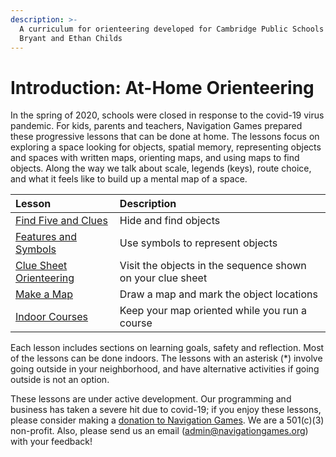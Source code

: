 ```yaml
---
description: >-
  A curriculum for orienteering developed for Cambridge Public Schools by Barb
  Bryant and Ethan Childs
---
```


# Introduction: At-Home Orienteering

In the spring of 2020, schools were closed in response to the covid-19 virus pandemic. For kids, parents and teachers, Navigation Games prepared these progressive lessons that can be done at home. The lessons focus on exploring a space looking for objects, spatial memory, representing objects and spaces with written maps, orienting maps, and using maps to find objects. Along the way we talk about scale, legends \(keys\), route choice, and what it feels like to build up a mental map of a space. 

| Lesson | Description |
| :--- | :--- |
| [Find Five and Clues](at-home-2-find-five-and-clues.md) | Hide and find objects |
| [Features and Symbols](at-home-1.md) | Use symbols to represent objects |
| [Clue Sheet Orienteering](at-home-3-clue-sheet-orienteering.md) | Visit the objects in the sequence shown on your clue sheet |
| [Make a Map](at-home-4-make-a-map.md) | Draw a map and mark the object locations |
| [Indoor Courses](at-home-5-indoor-courses.md) | Keep your map oriented while you run a course |

Each lesson includes sections on learning goals, safety and reflection. Most of the lessons can be done indoors. The lessons with an asterisk \(\*\) involve going outside in your neighborhood, and have alternative activities if going outside is not an option.

These lessons are under active development. Our programming and business has taken a severe hit due to covid-19; if you enjoy these lessons, please consider making a [donation to Navigation Games](https://donorbox.org/donate-to-navigation-games). We are a 501\(c\)\(3\) non-profit. Also, please send us an email \([admin@navigationgames.org](mailto:admin@navigationgames.org)\) with your feedback!

